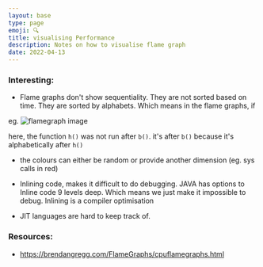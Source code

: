 ```yaml
---
layout: base
type: page
emoji: 🔍
title: visualising Performance
description: Notes on how to visualise flame graph
date: 2022-04-13
---
```


### Interesting:

- Flame graphs don't show sequentiality. They are not sorted based on time. They are sorted by alphabets. Which means in the flame graphs, if

eg.
![flamegraph image](/assets/images/flamegraph.png)

here, the function `h()` was not run after `b()`. it's after `b()` because it's alphabetically after `h()` 

- the colours can either be random or provide another dimension (eg. sys calls in red)

- Inlining code, makes it difficult to do debugging. JAVA has options to Inline code 9 levels deep. Which means we just make it impossible to debug. Inlining is a compiler optimisation
- JIT languages are hard to keep track of.



### Resources:

- https://brendangregg.com/FlameGraphs/cpuflamegraphs.html